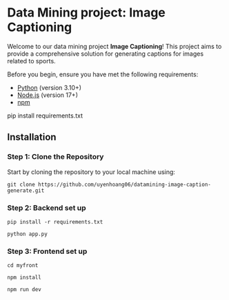 # Data Mining project: Image Captioning

Welcome to our data mining project **Image Captioning**! This project aims to provide a comprehensive solution for generating captions for images related to sports.

Before you begin, ensure you have met the following requirements:

- [Python](https://www.python.org/downloads/) (version 3.10+)
- [Node.js](https://nodejs.org/) (version 17+)
- [npm](https://www.npmjs.com/get-npm)


pip install requirements.txt

## Installation

### Step 1: Clone the Repository

Start by cloning the repository to your local machine using:

`git clone https://github.com/uyenhoang06/datamining-image-caption-generate.git`

### Step 2: Backend set up 
  `pip install -r requirements.txt`
  
  `python app.py`


### Step 3: Frontend set up
`cd myfront`

`npm install`

`npm run dev`



